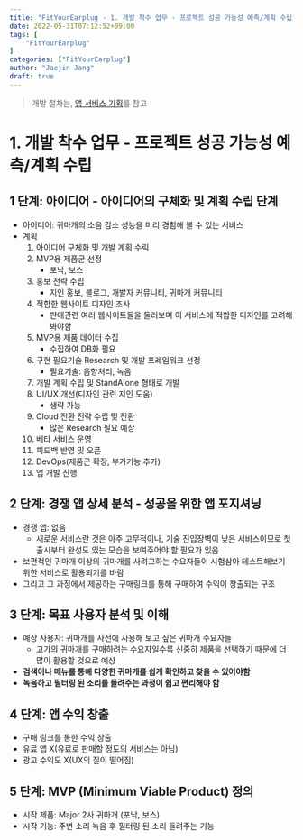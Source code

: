 ```yaml
---
title: "FitYourEarplug - 1. 개발 착수 업무 - 프로젝트 성공 가능성 예측/계획 수립"
date: 2022-05-31T07:12:52+09:00
tags: [
	"FitYourEarplug"
]
categories: ["FitYourEarplug"]
author: "Jaejin Jang"
draft: true
---
```


> 개발 절차는, [앱 서비스 기획](https://velog.io/@eoqkrskfk94/%EC%95%B1-%EC%84%9C%EB%B9%84%EC%8A%A4-%EA%B8%B0%ED%9A%8D)를 참고

# 1. 개발 착수 업무 - 프로젝트 성공 가능성 예측/계획 수립
## 1 단계: 아이디어 - 아이디어의 구체화 및 계획 수립 단계
- 아이디어: 귀마개의 소음 감소 성능을 미리 경험해 볼 수 있는 서비스
- 계획
  1. 아이디어 구체화 및 개발 계획 수릭
  1. MVP용 제품군 선정
     - 포낙, 보스
  1. 홍보 전략 수립
     - 지인 홍보, 블로그, 개발자 커뮤니티, 귀마개 커뮤니티 
  1. 적합한 웹사이트 디자인 조사
     - 판매관련 여러 웹사이트들을 둘러보며 이 서비스에 적합한 디자인를 고려해봐야함
  1. MVP용 제품 데이터 수집
     - 수집하여 DB화 필요
  1. 구현 필요기술 Research 및 개발 프레임워크 선정
     - 필요기술: 음향처리, 녹음
  1. 개발 계획 수립 및 StandAlone 형태로 개발
  1. UI/UX 개선(디자인 관련 지인 도움)
     - 생략 가능
  1. Cloud 전환 전략 수립 및 전환
     - 많은 Research 필요 예상
  1. 베타 서비스 운영
  1. 피드백 반영 및 오픈
  1. DevOps(제품군 확장, 부가기능 추가)
  1. 앱 개발 진행
## 2 단계: 경쟁 앱 상세 분석 - 성공을 위한 앱 포지셔닝
- 경쟁 앱: 없음
  - 새로운 서비스란 것은 아주 고무적이나, 기술 진입장벽이 낮은 서비스이므로 첫 출시부터 완성도 있는 모습을 보여주어야 할 필요가 있음
- 보편적인 귀마개 이상의 귀마개를 사려고하는 수요자들이 시험삼아 테스트해보기 위한 서비스로 활용되기를 바람
- 그리고 그 과정에서 제공하는 구매링크를 통해 구매하여 수익이 창출되는 구조
## 3 단계: 목표 사용자 분석 및 이해
- 예상 사용자: 귀마개를 사전에 사용해 보고 싶은 귀마개 수요자들
  - 고가의 귀마개를 구매하려는 수요자일수록 신중히 제품을 선택하기 때문에 더 많이 활용할 것으로 예상
- **검색이나 메뉴를 통해 다양한 귀마개를 쉽게 확인하고 찾을 수 있어야함**
- **녹음하고 필터링 된 소리를 들려주는 과정이 쉽고 편리해야 함**
## 4 단계: 앱 수익 창출
- 구매 링크를 통한 수익 창출
- 유료 앱 X(유료로 판매할 정도의 서비스는 아님)
- 광고 수익도 X(UX의 질이 떨어짐)
## 5 단계: MVP (Minimum Viable Product) 정의
- 시작 제품: Major 2사 귀마개 (포낙, 보스)
- 시작 기능: 주변 소리 녹음 후 필터링 된 소리 들려주는 기능
